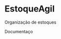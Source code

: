 # EstoqueAgil

Organização de estoques
<p>
Documentaço<https://github.com/LuizAndradeDiasGit/EstoqueAgil/tree/main/Documenta%C3%A7%C3%A3o>
